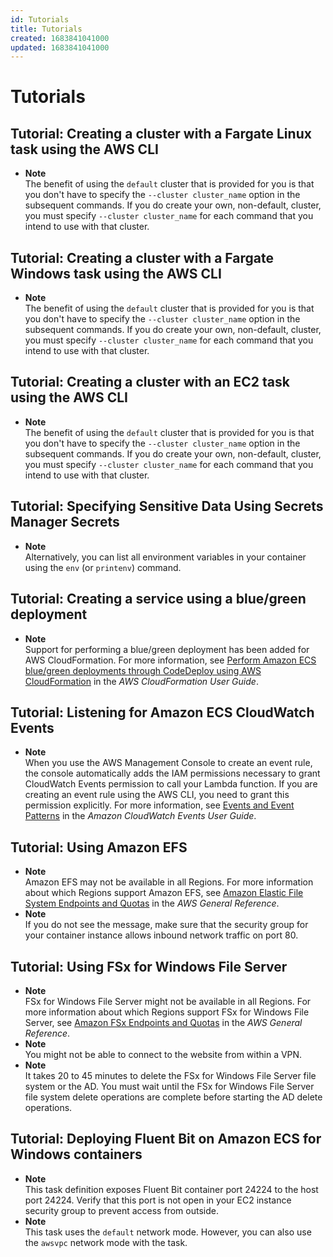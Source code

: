 ```yaml
---
id: Tutorials
title: Tutorials
created: 1683841041000
updated: 1683841041000
---
```

# Tutorials
## Tutorial: Creating a cluster with a Fargate Linux task using the AWS CLI

- **Note**  
The benefit of using the `default` cluster that is provided for you is that you don't have to specify the `--cluster cluster_name` option in the subsequent commands\. If you do create your own, non\-default, cluster, you must specify `--cluster cluster_name` for each command that you intend to use with that cluster\.


## Tutorial: Creating a cluster with a Fargate Windows task using the AWS CLI

- **Note**  
The benefit of using the `default` cluster that is provided for you is that you don't have to specify the `--cluster cluster_name` option in the subsequent commands\. If you do create your own, non\-default, cluster, you must specify `--cluster cluster_name` for each command that you intend to use with that cluster\.


## Tutorial: Creating a cluster with an EC2 task using the AWS CLI

- **Note**  
The benefit of using the `default` cluster that is provided for you is that you don't have to specify the `--cluster cluster_name` option in the subsequent commands\. If you do create your own, non\-default, cluster, you must specify `--cluster cluster_name` for each command that you intend to use with that cluster\.


## Tutorial: Specifying Sensitive Data Using Secrets Manager Secrets

- **Note**  
Alternatively, you can list all environment variables in your container using the `env` \(or `printenv`\) command\.


## Tutorial: Creating a service using a blue/green deployment

- **Note**  
Support for performing a blue/green deployment has been added for AWS CloudFormation\. For more information, see [Perform Amazon ECS blue/green deployments through CodeDeploy using AWS CloudFormation](https://docs.aws.amazon.com/AWSCloudFormation/latest/UserGuide/blue-green.html) in the *AWS CloudFormation User Guide*\.


## Tutorial: Listening for Amazon ECS CloudWatch Events

- **Note**  
When you use the AWS Management Console to create an event rule, the console automatically adds the IAM permissions necessary to grant CloudWatch Events permission to call your Lambda function\. If you are creating an event rule using the AWS CLI, you need to grant this permission explicitly\. For more information, see [Events and Event Patterns](https://docs.aws.amazon.com/AmazonCloudWatch/latest/events/CloudWatchEventsandEventPatterns.html) in the *Amazon CloudWatch Events User Guide*\.


## Tutorial: Using Amazon EFS

- **Note**  
Amazon EFS may not be available in all Regions\. For more information about which Regions support Amazon EFS, see [Amazon Elastic File System Endpoints and Quotas](https://docs.aws.amazon.com/general/latest/gr/elasticfilesystem.html) in the *AWS General Reference*\.
- **Note**  
If you do not see the message, make sure that the security group for your container instance allows inbound network traffic on port 80\.


## Tutorial: Using FSx for Windows File Server

- **Note**  
FSx for Windows File Server might not be available in all Regions\. For more information about which Regions support FSx for Windows File Server, see [Amazon FSx Endpoints and Quotas](https://docs.aws.amazon.com/general/latest/gr/fsxn.html) in the *AWS General Reference*\.
- **Note**  
You might not be able to connect to the website from within a VPN\.
- **Note**  
It takes 20 to 45 minutes to delete the FSx for Windows File Server file system or the AD\. You must wait until the FSx for Windows File Server file system delete operations are complete before starting the AD delete operations\.


## Tutorial: Deploying Fluent Bit on Amazon ECS for Windows containers

- **Note**  
This task definition exposes Fluent Bit container port 24224 to the host port 24224\. Verify that this port is not open in your EC2 instance security group to prevent access from outside\.
- **Note**  
This task uses the `default` network mode\. However, you can also use the `awsvpc` network mode with the task\.

